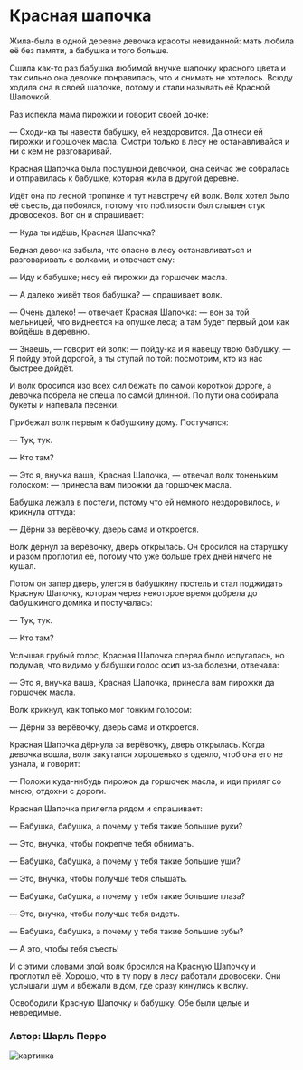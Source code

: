 # Красная шапочка #

Жила-была в одной деревне девочка красоты невиданной: мать любила её без памяти, а бабушка и того больше.

Сшила как-то раз бабушка любимой внучке шапочку красного цвета и так сильно она девочке понравилась, что и снимать не хотелось. Всюду ходила она в своей шапочке, потому и стали называть её Красной Шапочкой.

Раз испекла мама пирожки и говорит своей дочке:

— Сходи-ка ты навести бабушку, ей нездоровится. Да отнеси ей пирожки и горшочек масла. Смотри только в лесу не останавливайся и ни с кем не разговаривай.

Красная Шапочка была послушной девочкой, она сейчас же собралась и отправилась к бабушке, которая жила в другой деревне.

Идёт она по лесной тропинке и тут навстречу ей волк. Волк хотел было её съесть, да побоялся, потому что поблизости был слышен стук дровосеков. Вот он и спрашивает:

— Куда ты идёшь, Красная Шапочка?

Бедная девочка забыла, что опасно в лесу останавливаться и разговаривать с волками, и отвечает ему:

— Иду к бабушке; несу ей пирожки да горшочек масла.

— А далеко живёт твоя бабушка? — спрашивает волк.

— Очень далеко! — отвечает Красная Шапочка: — вон за той мельницей, что виднеется на опушке леса; а там будет первый дом как войдёшь в деревню.

— Знаешь, — говорит ей волк: — пойду-ка и я навещу твою бабушку. — Я пойду этой дорогой, а ты ступай по той: посмотрим, кто из нас быстрее дойдёт.

И волк бросился изо всех сил бежать по самой короткой дороге, а девочка побрела не спеша по самой длинной. По пути она собирала букеты и напевала песенки.

Прибежал волк первым к бабушкину дому. Постучался:

— Тук, тук.

— Кто там?

— Это я, внучка ваша, Красная Шапочка, — отвечал волк тоненьким голоском: — принесла вам пирожки да горшочек масла.

Бабушка лежала в постели, потому что ей немного нездоровилось, и крикнула оттуда:

— Дёрни за верёвочку, дверь сама и откроется.

Волк дёрнул за верёвочку, дверь открылась. Он бросился на старушку и разом проглотил её, потому что уже больше трёх дней ничего не кушал.

Потом он запер дверь, улегся в бабушкину постель и стал поджидать Красную Шапочку, которая через некоторое время добрела до бабушкиного домика и постучалась:

— Тук, тук.

— Кто там?

Услышав грубый голос, Красная Шапочка сперва было испугалась, но подумав, что видимо у бабушки голос осип из-за болезни, отвечала:

— Это я, внучка ваша, Красная Шапочка, принесла вам пирожки да горшочек масла.

Волк крикнул, как только мог тонким голосом:

— Дёрни за верёвочку, дверь сама и откроется.

Красная Шапочка дёрнула за верёвочку, дверь открылась. Когда девочка вошла, волк закутался хорошенько в одеяло, чтоб она его не узнала, и говорит:

— Положи куда-нибудь пирожок да горшочек масла, и иди приляг со мною, отдохни с дороги.

Красная Шапочка прилегла рядом и спрашивает:

— Бабушка, бабушка, а почему у тебя такие большие руки?

— Это, внучка, чтобы покрепче тебя обнимать.

— Бабушка, бабушка, а почему у тебя такие большие уши?

— Это, внучка, чтобы получше тебя слышать.

— Бабушка, бабушка, а почему у тебя такие большие глаза?

— Это, внучка, чтобы получше тебя видеть.

— Бабушка, бабушка, а почему у тебя такие большие зубы?

— А это, чтобы тебя съесть!

И с этими словами злой волк бросился на Красную Шапочку и проглотил её. Хорошо, что в ту пору в лесу работали дровосеки. Они услышали шум и вбежали в дом, где сразу кинулись к волку. 

Освободили Красную Шапочку и бабушку. Обе были целые и невредимые.

### Автор: Шарль Перро ###

![картинка](https://encrypted-tbn0.gstatic.com/images?q=tbn:ANd9GcTmAgpN6Fb69o9IHraE-134qodl0oyYm1YhkG2lttD9Z4FAylhv)

